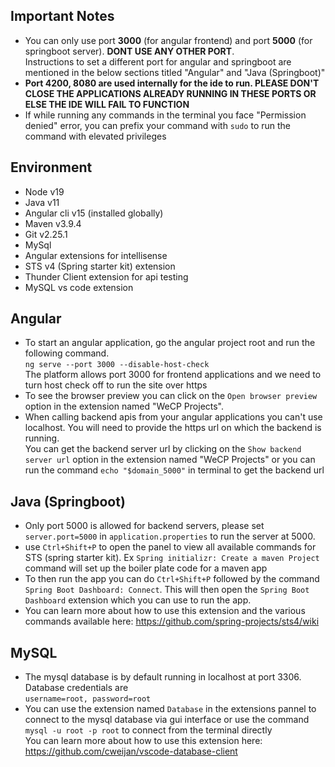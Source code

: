 ## Important Notes
- You can only use port **3000** (for angular frontend) and port **5000** (for springboot server). **DONT USE ANY OTHER PORT**.  
  Instructions to set a different port for angular and springboot are mentioned in the below sections titled "Angular" and "Java (Springboot)" 
- **Port 4200, 8080 are used internally for the ide to run. PLEASE DON'T CLOSE THE APPLICATIONS ALREADY RUNNING IN THESE PORTS OR ELSE THE IDE WILL FAIL TO FUNCTION**
- If while running any commands in the terminal you face "Permission denied" error, you can prefix your command with `sudo` to run the command with elevated privileges


## Environment
- Node v19
- Java v11
- Angular cli v15 (installed globally)
- Maven v3.9.4
- Git v2.25.1
- MySql
- Angular extensions for intellisense
- STS v4 (Spring starter kit) extension
- Thunder Client extension for api testing
- MySQL vs code extension


## Angular
- To start an angular application, go the angular project root and run the following command.  
  `ng serve --port 3000 --disable-host-check`   
  The platform allows port 3000 for frontend applications and we need to turn host check off to run the site over https  
- To see the browser preview you can click on the `Open browser preview` option in the extension named "WeCP Projects".
- When calling backend apis from your angular applications you can't use localhost. You will need to provide the https url on which the backend is running.  
You can get the backend server url by clicking on the `Show backend server url` option in the extension named "WeCP Projects" or you can run the command `echo "$domain_5000"` in terminal to get the backend url


## Java (Springboot)
- Only port 5000 is allowed for backend servers, please set `server.port=5000` in `application.properties` to run the server at 5000.
- use `Ctrl+Shift+P` to open the panel to view all available commands for STS (spring starter kit). Ex `Spring initializr: Create a maven Project` command will set up the boiler plate code for a maven app
- To then run the app you can do `Ctrl+Shift+P` followed by the command `Spring Boot Dashboard: Connect`. This will then open the `Spring Boot Dashboard` extension which you can use to run the app.
- You can learn more about how to use this extension and the various commands available here: 
  https://github.com/spring-projects/sts4/wiki


## MySQL
- The mysql database is by default running in localhost at port 3306. Database credentials are  
  `username=root, password=root`
- You can use the extension named `Database` in the extensions pannel to connect to the mysql database via gui interface or use the command `mysql -u root -p root` to connect from the terminal directly  
  You can learn more about how to use this extension here:
  https://github.com/cweijan/vscode-database-client